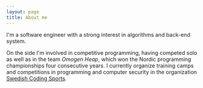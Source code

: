 ```yaml
---
layout: page
title: About me
---
```


I'm a software engineer with a strong interest in algorithms and back-end system.

On the side I'm involved in competitive programming, having competed solo as well as in the team <em>Omogen Heap</em>, which won the Nordic programming championships four consecutive years.
I currently organize training camps and competitions in programming and computer security in the organization <a href="https://kodsport.se">Swedish Coding Sports</a>.
